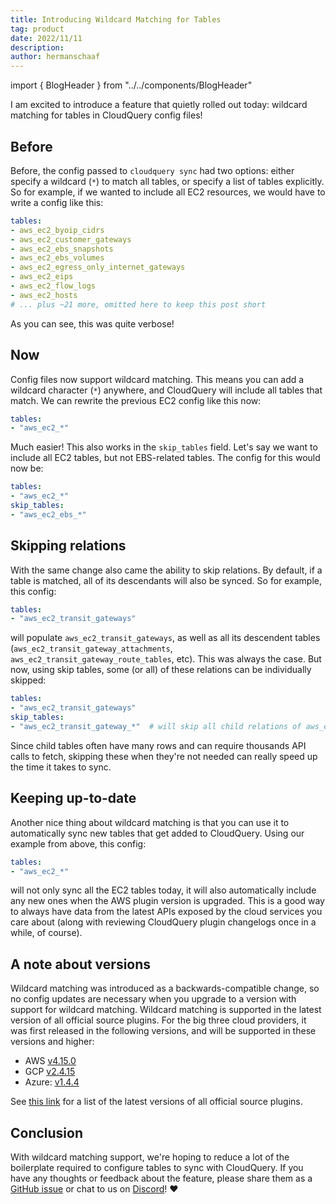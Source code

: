 ```yaml
---
title: Introducing Wildcard Matching for Tables
tag: product
date: 2022/11/11
description: 
author: hermanschaaf
---
```


import { BlogHeader } from "../../components/BlogHeader"

<BlogHeader/>

I am excited to introduce a feature that quietly rolled out today: wildcard matching for tables in CloudQuery config files!

## Before

Before, the config passed to `cloudquery sync` had two options: either specify a wildcard (`*`) to match all tables, or specify a list of tables explicitly. So for example, if we wanted to include all EC2 resources, we would have to write a config like this:

```yaml
tables:
- aws_ec2_byoip_cidrs
- aws_ec2_customer_gateways
- aws_ec2_ebs_snapshots
- aws_ec2_ebs_volumes
- aws_ec2_egress_only_internet_gateways
- aws_ec2_eips
- aws_ec2_flow_logs
- aws_ec2_hosts
# ... plus ~21 more, omitted here to keep this post short
```

As you can see, this was quite verbose!

## Now

Config files now support wildcard matching. This means you can add a wildcard character (`*`) anywhere, and CloudQuery will include all tables that match. We can rewrite the previous EC2 config like this now:

```yaml
tables: 
- "aws_ec2_*"
```

Much easier! This also works in the `skip_tables` field. Let's say we want to include all EC2 tables, but not EBS-related tables. The config for this would now be:

```yaml
tables: 
- "aws_ec2_*"
skip_tables:
- "aws_ec2_ebs_*"
```

## Skipping relations

With the same change also came the ability to skip relations. By default, if a table is matched, all of its descendants will also be synced. So for example, this config:

```yaml
tables: 
- "aws_ec2_transit_gateways"
``` 

will populate `aws_ec2_transit_gateways`, as well as all its descendent tables (`aws_ec2_transit_gateway_attachments`, `aws_ec2_transit_gateway_route_tables`, etc). This was always the case. But now, using skip tables, some (or all) of these relations can be individually skipped:

```yaml
tables: 
- "aws_ec2_transit_gateways"
skip_tables:
- "aws_ec2_transit_gateway_*"  # will skip all child relations of aws_ec2_transit_gateways
```

Since child tables often have many rows and can require thousands API calls to fetch, skipping these when they're not needed can really speed up the time it takes to sync.

## Keeping up-to-date

Another nice thing about wildcard matching is that you can use it to automatically sync new tables that get added to CloudQuery. Using our example from above, this config:

```yaml
tables: 
- "aws_ec2_*"
```

will not only sync all the EC2 tables today, it will also automatically include any new ones when the AWS plugin version is upgraded. This is a good way to always have data from the latest APIs exposed by the cloud services you care about (along with reviewing CloudQuery plugin changelogs once in a while, of course).

## A note about versions

Wildcard matching was introduced as a backwards-compatible change, so no config updates are necessary when you upgrade to a version with support for wildcard matching. Wildcard matching is supported in the latest version of all official source plugins. For the big three cloud providers, it was first released in the following versions, and will be supported in these versions and higher:

 - AWS [v4.15.0](https://github.com/cloudquery/cloudquery/releases/tag/plugins-source-aws-v4.15.0)
 - GCP [v2.4.15](https://github.com/cloudquery/cloudquery/releases/tag/plugins-source-gcp-v2.4.15)
 - Azure: [v1.4.4](https://github.com/cloudquery/cloudquery/releases/tag/plugins-source-azure-v1.4.4)
 
See [this link](/docs/plugins/sources/overview) for a list of the latest versions of all official source plugins.

## Conclusion

With wildcard matching support, we're hoping to reduce a lot of the boilerplate required to configure tables to sync with CloudQuery. If you have any thoughts or feedback about the feature, please share them as a [GitHub issue](https://github.com/cloudquery/cloudquery) or chat to us on [Discord](https://cloudquery.io/discord)! ❤️
